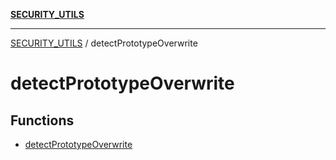 [**SECURITY_UTILS**](../README.md)

***

[SECURITY_UTILS](../README.md) / detectPrototypeOverwrite

# detectPrototypeOverwrite

## Functions

- [detectPrototypeOverwrite](functions/detectPrototypeOverwrite.md)
